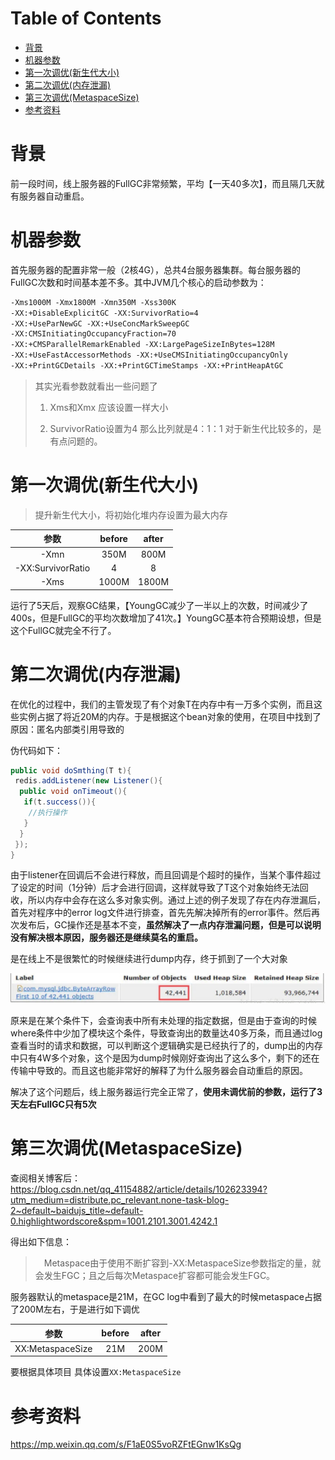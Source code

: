 # Table of Contents

* [背景](#背景)
* [机器参数](#机器参数)
* [第一次调优(新生代大小)](#第一次调优新生代大小)
* [第二次调优(内存泄漏)](#第二次调优内存泄漏)
* [第三次调优(MetaspaceSize)](#第三次调优metaspacesize)
* [参考资料](#参考资料)






# 背景




前一段时间，线上服务器的FullGC非常频繁，平均【一天40多次】，而且隔几天就有服务器自动重启。



# 机器参数

首先服务器的配置非常一般（2核4G），总共4台服务器集群。每台服务器的FullGC次数和时间基本差不多。其中JVM几个核心的启动参数为：

```xml
-Xms1000M -Xmx1800M -Xmn350M -Xss300K
-XX:+DisableExplicitGC -XX:SurvivorRatio=4 
-XX:+UseParNewGC -XX:+UseConcMarkSweepGC 
-XX:CMSInitiatingOccupancyFraction=70 
-XX:+CMSParallelRemarkEnabled -XX:LargePageSizeInBytes=128M 
-XX:+UseFastAccessorMethods -XX:+UseCMSInitiatingOccupancyOnly 
-XX:+PrintGCDetails -XX:+PrintGCTimeStamps -XX:+PrintHeapAtGC
```



> 其实光看参数就看出一些问题了
>
> 1. Xms和Xmx 应该设置一样大小
>
> 2. SurvivorRatio设置为4 那么比列就是4：1：1 对于新生代比较多的，是有点问题的。



# 第一次调优(新生代大小)

> 提升新生代大小，将初始化堆内存设置为最大内存



|       参数        | before | after |
| :---------------: | :----: | :---: |
|       -Xmn        |  350M  | 800M  |
| -XX:SurvivorRatio |   4    |   8   |
|       -Xms        | 1000M  | 1800M |



运行了5天后，观察GC结果，【YoungGC减少了一半以上的次数，时间减少了400s，但是FullGC的平均次数增加了41次。】YoungGC基本符合预期设想，但是这个FullGC就完全不行了。



# 第二次调优(内存泄漏)



在优化的过程中，我们的主管发现了有个对象T在内存中有一万多个实例，而且这些实例占据了将近20M的内存。于是根据这个bean对象的使用，在项目中找到了原因：匿名内部类引用导致的

伪代码如下：

```java
public void doSmthing(T t){
 redis.addListener(new Listener(){
  public void onTimeout(){
   if(t.success()){
    //执行操作
   }
  }
 });
}
```

由于listener在回调后不会进行释放，而且回调是个超时的操作，当某个事件超过了设定的时间（1分钟）后才会进行回调，这样就导致了T这个对象始终无法回收，所以内存中会存在这么多对象实例。通过上述的例子发现了存在内存泄漏后，首先对程序中的error log文件进行排查，首先先解决掉所有的error事件。然后再次发布后，GC操作还是基本不变，**虽然解决了一点内存泄漏问题，但是可以说明没有解决根本原因，服务器还是继续莫名的重启。**



是在线上不是很繁忙的时候继续进行dump内存，终于抓到了一个大对象

![image-20211220075126722](.images/image-20211220075126722.png)

原来是在某个条件下，会查询表中所有未处理的指定数据，但是由于查询的时候where条件中少加了模块这个条件，导致查询出的数量达40多万条，而且通过log查看当时的请求和数据，可以判断这个逻辑确实是已经执行了的，dump出的内存中只有4W多个对象，这个是因为dump时候刚好查询出了这么多个，剩下的还在传输中导致的。而且这也能非常好的解释了为什么服务器会自动重启的原因。

解决了这个问题后，线上服务器运行完全正常了，**使用未调优前的参数，运行了3天左右FullGC只有5次**



# 第三次调优(MetaspaceSize)

查阅相关博客后：https://blog.csdn.net/qq_41154882/article/details/102623394?utm_medium=distribute.pc_relevant.none-task-blog-2~default~baidujs_title~default-0.highlightwordscore&spm=1001.2101.3001.4242.1

得出如下信息：

>  　Metaspace由于使用不断扩容到-XX:MetaspaceSize参数指定的量，就会发生FGC；且之后每次Metaspace扩容都可能会发生FGC。


服务器默认的metaspace是21M，在GC log中看到了最大的时候metaspace占据了200M左右，于是进行如下调优




|       参数       | before | after |
| :--------------: | :----: | :---: |
| XX:MetaspaceSize |  21M   | 200M  |



要根据具体项目 具体设置`XX:MetaspaceSize`


# 参考资料 



https://mp.weixin.qq.com/s/F1aE0S5voRZFtEGnw1KsQg


